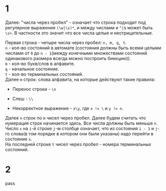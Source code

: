 # 1

Далее: "числа через пробел" - означает что строка подходит под регулярное выражение `(\w|\s)*`, и между числами и `^|$` может быть `\s+`. В частности это значит что все числа целые и неотрицательные.    

Первая строка - четыре числа через пробел: `n, m, q, t`.  
`n` - кол-во состояний в автомате (состояния должны быть всеми целыми числами от `0` до `n - 1`(между конечными множествами состояний одинакового размера всегда можно построить биекцию)).  
`m` - кол-во букв/слов в алфавите.  
`q` - начальное состояние.  
`t` - кол-во терминальных состояний.  
Далее `m` строк: слова алфавита, на которые действуют такие правила:  

* Перенос строки - `\n`

* Cлеш - `\\`  

* Некорректное выражение - `x\y`, где `x != \` и `y != n`.

Далее `n` строк по `m` чисел через пробел. Далее будем считать что нумерация строк начинается здесь. 
Все числа должны быть меньше `n`. Число `x` на `i`-й строке `j`-м столбце означает, что из состояния `i - 1` и `j`-го слова(в том порядке в котором они были указаны) надо перейти в состояние `x`.  
На последней строке `t` чисел через пробел - номера терминальных состояний.

# 2

pass
